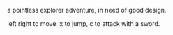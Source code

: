 a pointless explorer adventure, in need of good design.

left right to move, x to jump, c to attack with a sword.
